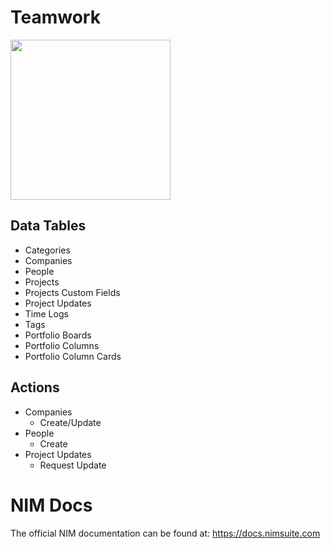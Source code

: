 # Teamwork
<img src="https://github.com/Tools4ever-NIM/NIM-System-REST-Teamwork/assets/24281600/4e8756c0-5327-4416-91de-c803f8207f71" width="256px" />



## Data Tables
- Categories
- Companies
- People
- Projects
- Projects Custom Fields
- Project Updates
- Time Logs
- Tags
- Portfolio Boards
- Portfolio Columns
- Portfolio Column Cards

## Actions
- Companies
    - Create/Update
- People
    - Create
- Project Updates
    - Request Update

# NIM Docs
The official NIM documentation can be found at: https://docs.nimsuite.com
